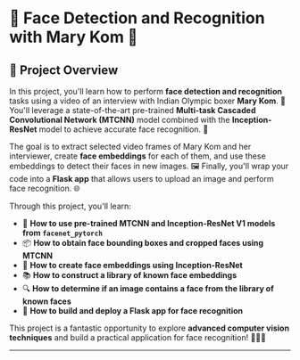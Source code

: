 # 👤 Face Detection and Recognition with Mary Kom 🥊  

## 🌟 Project Overview  
In this project, you'll learn how to perform **face detection and recognition** tasks using a video of an interview with Indian Olympic boxer **Mary Kom**. 🎥 You'll leverage a state-of-the-art pre-trained **Multi-task Cascaded Convolutional Network (MTCNN)** model combined with the **Inception-ResNet** model to achieve accurate face recognition. 🧠  

The goal is to extract selected video frames of Mary Kom and her interviewer, create **face embeddings** for each of them, and use these embeddings to detect their faces in new images. 🖼️ Finally, you'll wrap your code into a **Flask app** that allows users to upload an image and perform face recognition. 🌐  

Through this project, you'll learn:  

- 🤖 **How to use pre-trained MTCNN and Inception-ResNet V1 models from `facenet_pytorch`**  
- 📦 **How to obtain face bounding boxes and cropped faces using MTCNN**  
- 🧬 **How to create face embeddings using Inception-ResNet**  
- 📚 **How to construct a library of known face embeddings**  
- 🔍 **How to determine if an image contains a face from the library of known faces**  
- 🚀 **How to build and deploy a Flask app for face recognition**  

This project is a fantastic opportunity to explore **advanced computer vision techniques** and build a practical application for face recognition! 👩‍💻✨  

---